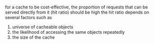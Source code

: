  for a cache to be cost-effective, the proportion of requests that can be served directly from it (hit ratio) should be high
 the hit ratio depends on several factors such as
 1. universe of cacheable objects
 2. the likelihood of accessing the same objects repeatedly
 3. the size of the cache
